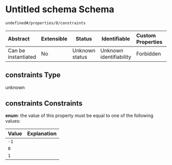 # Untitled schema Schema

```txt
undefined#/properties/8/constraints
```




| Abstract            | Extensible | Status         | Identifiable            | Custom Properties | Additional Properties | Access Restrictions | Defined In                                                              |
| :------------------ | ---------- | -------------- | ----------------------- | :---------------- | --------------------- | ------------------- | ----------------------------------------------------------------------- |
| Can be instantiated | No         | Unknown status | Unknown identifiability | Forbidden         | Allowed               | none                | [link.schema.json\*](../../out/link.schema.json "open original schema") |

## constraints Type

unknown

## constraints Constraints

**enum**: the value of this property must be equal to one of the following values:

| Value | Explanation |
| :---- | ----------- |
| `-1`  |             |
| `0`   |             |
| `1`   |             |
